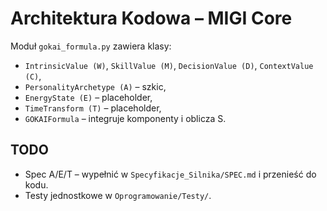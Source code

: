 # Architektura Kodowa – MIGI Core

Moduł `gokai_formula.py` zawiera klasy:
- `IntrinsicValue (W)`, `SkillValue (M)`, `DecisionValue (D)`, `ContextValue (C)`,
- `PersonalityArchetype (A)` – szkic,
- `EnergyState (E)` – placeholder,
- `TimeTransform (T)` – placeholder,
- `GOKAIFormula` – integruje komponenty i oblicza S.

## TODO
- Spec A/E/T – wypełnić w `Specyfikacje_Silnika/SPEC.md` i przenieść do kodu.
- Testy jednostkowe w `Oprogramowanie/Testy/`.
